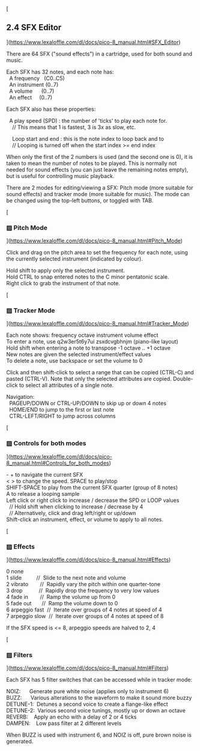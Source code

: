 [

2.4 SFX Editor
--------------

](https://www.lexaloffle.com/dl/docs/pico-8_manual.html#SFX_Editor)

There are 64 SFX ("sound effects") in a cartridge, used for both sound and music.

Each SFX has 32 notes, and each note has:  
  A frequency   (C0..C5)  
  An instrument (0..7)  
  A volume      (0..7)  
  An effect     (0..7)  

Each SFX also has these properties:

  A play speed (SPD) : the number of 'ticks' to play each note for.  
    // This means that 1 is fastest, 3 is 3x as slow, etc.

    Loop start and end : this is the note index to loop back and to  
    // Looping is turned off when the start index >= end index

When only the first of the 2 numbers is used (and the second one is 0), it is taken to mean the number of notes to be played. This is normally not needed for sound effects (you can just leave the remaining notes empty), but is useful for controlling music playback.

There are 2 modes for editing/viewing a SFX: Pitch mode (more suitable for sound effects) and tracker mode (more suitable for music). The mode can be changed using the top-left buttons, or toggled with TAB.

[

### ▨ Pitch Mode

](https://www.lexaloffle.com/dl/docs/pico-8_manual.html#Pitch_Mode)

Click and drag on the pitch area to set the frequency for each note, using the currently selected instrument (indicated by colour).

Hold shift to apply only the selected instrument.  
Hold CTRL to snap entered notes to the C minor pentatonic scale.  
Right click to grab the instrument of that note.  

[

### ▨ Tracker Mode

](https://www.lexaloffle.com/dl/docs/pico-8_manual.html#Tracker_Mode)

Each note shows: frequency octave instrument volume effect  
To enter a note, use q2w3er5t6y7ui zsxdcvgbhnjm (piano-like layout)  
Hold shift when entering a note to transpose -1 octave .. +1 octave  
New notes are given the selected instrument/effect values  
To delete a note, use backspace or set the volume to 0  

Click and then shift-click to select a range that can be copied (CTRL-C) and pasted (CTRL-V). Note that only the selected attributes are copied. Double-click to select all attributes of a single note.

Navigation:  
  PAGEUP/DOWN or CTRL-UP/DOWN to skip up or down 4 notes  
  HOME/END to jump to the first or last note  
  CTRL-LEFT/RIGHT to jump across columns  

[

### ▨ Controls for both modes

](https://www.lexaloffle.com/dl/docs/pico-8_manual.html#Controls_for_both_modes)

\- + to navigate the current SFX  
< > to change the speed. SPACE to play/stop  
SHIFT-SPACE to play from the current SFX quarter (group of 8 notes)  
A to release a looping sample  
Left click or right click to increase / decrease the SPD or LOOP values  
  // Hold shift when clicking to increase / decrease by 4  
  // Alternatively, click and drag left/right or up/down  
Shift-click an instrument, effect, or volume to apply to all notes.  

[

### ▨ Effects

](https://www.lexaloffle.com/dl/docs/pico-8_manual.html#Effects)

0 none  
1 slide          //  Slide to the next note and volume  
2 vibrato        //  Rapidly vary the pitch within one quarter-tone  
3 drop           //  Rapidly drop the frequency to very low values  
4 fade in        //  Ramp the volume up from 0  
5 fade out       //  Ramp the volume down to 0  
6 arpeggio fast  //  Iterate over groups of 4 notes at speed of 4  
7 arpeggio slow  //  Iterate over groups of 4 notes at speed of 8  

If the SFX speed is <= 8, arpeggio speeds are halved to 2, 4

[

### ▨ Filters

](https://www.lexaloffle.com/dl/docs/pico-8_manual.html#Filters)

Each SFX has 5 filter switches that can be accessed while in tracker mode:

NOIZ:      Generate pure white noise (applies only to instrument 6)  
BUZZ:      Various alterations to the waveform to make it sound more buzzy  
DETUNE-1:  Detunes a second voice to create a flange-like effect  
DETUNE-2:  Various second voice tunings, mostly up or down an octave  
REVERB:    Apply an echo with a delay of 2 or 4 ticks  
DAMPEN:    Low pass filter at 2 different levels  

When BUZZ is used with instrument 6, and NOIZ is off, pure brown noise is generated.